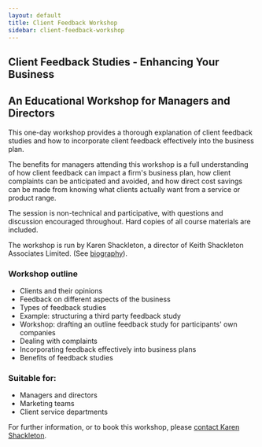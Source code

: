 ```yaml
---
layout: default
title: Client Feedback Workshop
sidebar: client-feedback-workshop
---
```


## Client Feedback Studies - Enhancing Your Business  
## An Educational Workshop for Managers and Directors

This one-day workshop provides a thorough explanation of client feedback
studies and how to incorporate client feedback effectively into the business
plan.

The benefits for managers attending this workshop is a full understanding of
how client feedback can impact a firm's business plan, how client complaints
can be anticipated and avoided, and how direct cost savings can be made from
knowing what clients actually want from a service or product range.

The session is non-technical and participative, with questions and discussion
encouraged throughout. Hard copies of all course materials are included.

The workshop is run by Karen Shackleton, a director of Keith Shackleton
Associates Limited. (See [biography](/people/karen-shackleton/)).

### Workshop outline

*   Clients and their opinions
*   Feedback on different aspects of the business
*   Types of feedback studies
*   Example: structuring a third party feedback study
*   Workshop: drafting an outline feedback study for participants' own companies
*   Dealing with complaints
*   Incorporating feedback effectively into business plans
*   Benefits of feedback studies

### Suitable for:

*   Managers and directors
*   Marketing teams
*   Client service departments

For further information, or to book this workshop, please [contact Karen
Shackleton](/contact/).
